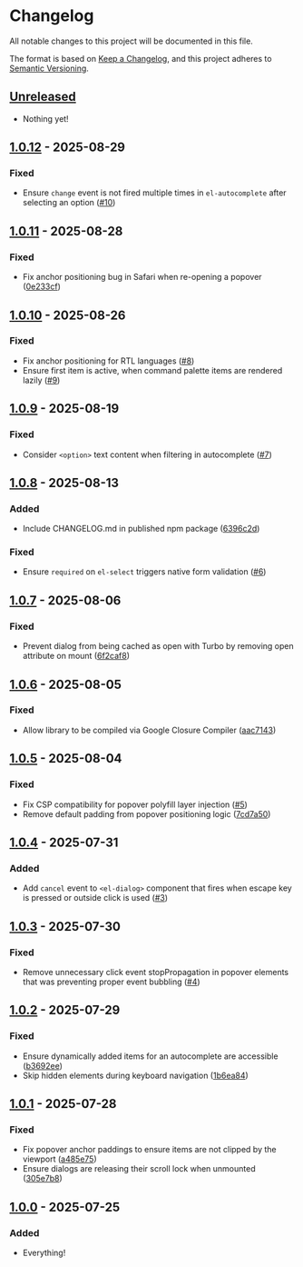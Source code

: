 # Changelog

All notable changes to this project will be documented in this file.

The format is based on [Keep a Changelog](https://keepachangelog.com/en/1.0.0/),
and this project adheres to [Semantic Versioning](https://semver.org/spec/v2.0.0.html).

## [Unreleased]

- Nothing yet!

## [1.0.12] - 2025-08-29

### Fixed

- Ensure `change` event is not fired multiple times in `el-autocomplete` after selecting an option ([#10](https://github.com/tailwindlabs/elements/pull/10))

## [1.0.11] - 2025-08-28

### Fixed

- Fix anchor positioning bug in Safari when re-opening a popover ([0e233cf](https://github.com/tailwindlabs/elements/commit/0e233cf0a174f08fd754d73a9bd9cb4715c90ac0))

## [1.0.10] - 2025-08-26

### Fixed

- Fix anchor positioning for RTL languages ([#8](https://github.com/tailwindlabs/elements/pull/8))
- Ensure first item is active, when command palette items are rendered lazily ([#9](https://github.com/tailwindlabs/elements/pull/9))

## [1.0.9] - 2025-08-19

### Fixed

- Consider `<option>` text content when filtering in autocomplete ([#7](https://github.com/tailwindlabs/elements/pull/7))

## [1.0.8] - 2025-08-13

### Added

- Include CHANGELOG.md in published npm package ([6396c2d](https://github.com/tailwindlabs/elements/commit/6396c2d))

### Fixed

- Ensure `required` on `el-select` triggers native form validation ([#6](https://github.com/tailwindlabs/elements/pull/6))

## [1.0.7] - 2025-08-06

### Fixed

- Prevent dialog from being cached as open with Turbo by removing open attribute on mount ([6f2caf8](https://github.com/tailwindlabs/elements/commit/6f2caf8))

## [1.0.6] - 2025-08-05

### Fixed

- Allow library to be compiled via Google Closure Compiler ([aac7143](https://github.com/tailwindlabs/elements/commit/aac714383f983b66ea37198c7a35d1d1b3270075))

## [1.0.5] - 2025-08-04

### Fixed

- Fix CSP compatibility for popover polyfill layer injection ([#5](https://github.com/tailwindlabs/elements/pull/5))
- Remove default padding from popover positioning logic ([7cd7a50](https://github.com/tailwindlabs/elements/commit/7cd7a50))

## [1.0.4] - 2025-07-31

### Added

- Add `cancel` event to `<el-dialog>` component that fires when escape key is pressed or outside click is used ([#3](https://github.com/tailwindlabs/elements/pull/3))

## [1.0.3] - 2025-07-30

### Fixed

- Remove unnecessary click event stopPropagation in popover elements that was preventing proper event bubbling ([#4](https://github.com/tailwindlabs/elements/pull/4))

## [1.0.2] - 2025-07-29

### Fixed

- Ensure dynamically added items for an autocomplete are accessible ([b3692ee](https://github.com/tailwindlabs/elements/commit/b3692ee378480ced23d900f6afbab403ab2a5e98))
- Skip hidden elements during keyboard navigation ([1b6ea84](https://github.com/tailwindlabs/elements/commit/1b6ea841434240a67bf4f4684858bc180a8446d1))

## [1.0.1] - 2025-07-28

### Fixed

- Fix popover anchor paddings to ensure items are not clipped by the viewport ([a485e75](https://github.com/tailwindlabs/elements/commit/a485e7589ec47c12d7b84c7195118812504fbc0d))
- Ensure dialogs are releasing their scroll lock when unmounted ([305e7b8](https://github.com/tailwindlabs/elements/commit/305e7b8ea93960449b6b604ec6a69b35c14a491d))

## [1.0.0] - 2025-07-25

### Added

- Everything!

[unreleased]: https://github.com/tailwindlabs/elements/compare/v1.0.12...HEAD
[1.0.12]: https://github.com/tailwindlabs/elements/compare/v1.0.11...v1.0.12
[1.0.11]: https://github.com/tailwindlabs/elements/compare/v1.0.10...v1.0.11
[1.0.10]: https://github.com/tailwindlabs/elements/compare/v1.0.9...v1.0.10
[1.0.9]: https://github.com/tailwindlabs/elements/compare/v1.0.8...v1.0.9
[1.0.8]: https://github.com/tailwindlabs/elements/compare/v1.0.7...v1.0.8
[1.0.7]: https://github.com/tailwindlabs/elements/compare/v1.0.6...v1.0.7
[1.0.6]: https://github.com/tailwindlabs/elements/compare/v1.0.5...v1.0.6
[1.0.5]: https://github.com/tailwindlabs/elements/compare/v1.0.4...v1.0.5
[1.0.4]: https://github.com/tailwindlabs/elements/compare/v1.0.3...v1.0.4
[1.0.3]: https://github.com/tailwindlabs/elements/compare/v1.0.2...v1.0.3
[1.0.2]: https://github.com/tailwindlabs/elements/compare/v1.0.1...v1.0.2
[1.0.1]: https://github.com/tailwindlabs/elements/compare/v1.0.0...v1.0.1
[1.0.0]: https://github.com/tailwindlabs/elements/releases/tag/v1.0.0
